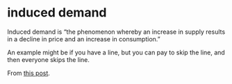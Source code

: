 # induced demand

Induced demand is &ldquo;the phenomenon whereby an increase in supply results in a decline in price and an increase in consumption.&rdquo;

An example might be if you have a line, but you can pay to skip the line, and then everyone skips the line.

From [this post](https://www.tumblr.com/blog/view/hatingongodot/684627200168853504).

